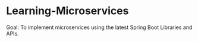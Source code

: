 # Learning-Microservices
Goal: To implement microservices using the latest Spring Boot Libraries and APIs.
